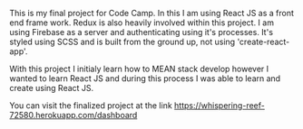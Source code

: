 This is my final project for Code Camp. In this I am using React JS as a front end frame work. Redux is also heavily involved within this project. I am using Firebase as a server and authenticating using it's processes. It's styled using SCSS and is built from the ground up, not using 'create-react-app'.

With this project I initialy learn how to MEAN stack develop however I wanted to learn React JS and during this process I was able to learn and create using React JS.

You can visit the finalized project at the link https://whispering-reef-72580.herokuapp.com/dashboard
